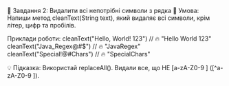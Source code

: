 🔹 Завдання 2: Видалити всі непотрібні символи з рядка
📌 Умова: Напиши метод cleanText(String text),
який видаляє всі символи, крім літер, цифр та пробілів.

Приклади роботи:
cleanText("Hello, World! 123")  // 🔥 "Hello World 123"
cleanText("Java_Regex@#$")      // 🔥 "JavaRegex"
cleanText("Special!@#Chars")    // 🔥 "SpecialChars"

💡 Підказка:
Використай replaceAll().
Видали все, що НЕ [a-zA-Z0-9 ] ([^a-zA-Z0-9 ]).
